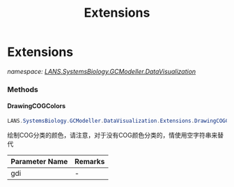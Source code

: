 ﻿---
title: Extensions
---

# Extensions
_namespace: [LANS.SystemsBiology.GCModeller.DataVisualization](N-LANS.SystemsBiology.GCModeller.DataVisualization.html)_



### Methods

#### DrawingCOGColors
```csharp
LANS.SystemsBiology.GCModeller.DataVisualization.Extensions.DrawingCOGColors(System.Drawing.Graphics@,System.Collections.Generic.Dictionary{System.String,System.Drawing.Brush},System.Drawing.Point,System.Drawing.Font,System.Int32,System.Int32)
```
绘制COG分类的颜色，请注意，对于没有COG颜色分类的，情使用空字符串来替代

|Parameter Name|Remarks|
|--------------|-------|
|gdi|-|





